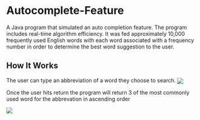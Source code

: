 # Autocomplete-Feature
<p>A Java program that simulated an auto completion feature. The program includes real-time algorithm efficiency. It was fed approximately 10,000 frequently used English words with each word associated with a frequency number in order to determine the best word suggestion to the user.</p>

<h2>How It Works</h2>
The user can type an abbreviation of a word they choose to search.

<img align="center" src="https://user-images.githubusercontent.com/37357578/48975369-5633c880-f034-11e8-9c77-47434cdbae46.png">

<p>Once the user hits return the program will return 3 of the most commonly used word for the abbrevation in ascending order</p>

<img align="center" src="https://user-images.githubusercontent.com/37357578/48975377-7c596880-f034-11e8-9f41-4623469269ad.png">
